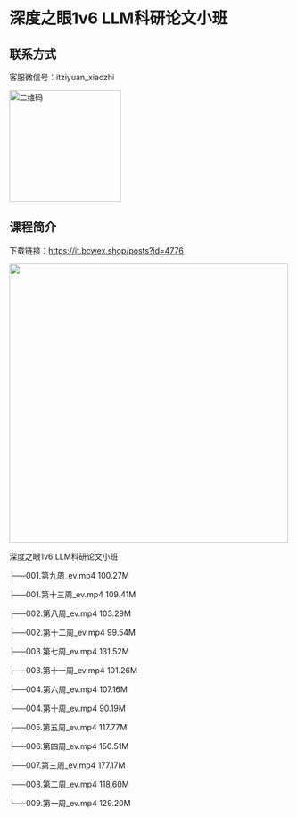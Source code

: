 # 深度之眼1v6 LLM科研论文小班

## 联系方式

客服微信号：itziyuan_xiaozhi

<img src="https://ziyuanyun.oss-cn-guangzhou.aliyuncs.com/common/20240614073449/666b82192834a.jpg" width="200" height="200" alt="二维码">

## 课程简介

下载链接：https://it.bcwex.shop/posts?id=4776

<img src="https://ziyuanyun.oss-cn-guangzhou.aliyuncs.com/yun/20241201153246/674c111e66cc8.jpg" width="500" alt="">

  

 深度之眼1v6 LLM科研论文小班

 ├──001.第九周_ev.mp4 100.27M

 ├──001.第十三周_ev.mp4 109.41M

 ├──002.第八周_ev.mp4 103.29M

 ├──002.第十二周_ev.mp4 99.54M

 ├──003.第七周_ev.mp4 131.52M

 ├──003.第十一周_ev.mp4 101.26M

 ├──004.第六周_ev.mp4 107.16M

 ├──004.第十周_ev.mp4 90.19M

 ├──005.第五周_ev.mp4 117.77M

 ├──006.第四周_ev.mp4 150.51M

 ├──007.第三周_ev.mp4 177.17M

 ├──008.第二周_ev.mp4 118.60M

 └──009.第一周_ev.mp4 129.20M

  